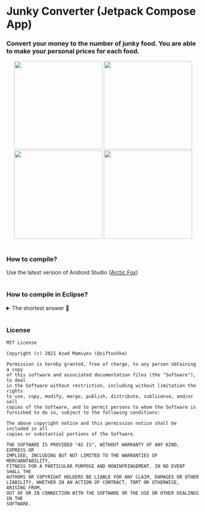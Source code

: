 # Junky Converter (Jetpack Compose App)
  ### Convert your money to the number of junky food. You are able to make your personal prices for each food.
<p align="center">
  <img width="230" src="https://user-images.githubusercontent.com/22058062/139590409-8c0c7e29-c29e-4490-b618-6e38bc2ce547.png">
  <img width="230" src="https://user-images.githubusercontent.com/22058062/139590502-7680e076-30c4-4a5a-8d41-14abff0ebd1d.png">
  <img width="230" src="https://user-images.githubusercontent.com/22058062/139590540-563b7ad7-5708-4cf3-825b-bd13aaa59fea.png">
  <img width="230" src="https://user-images.githubusercontent.com/22058062/139590568-3b82d517-f605-494c-b82a-badf10220fe2.png">
</p>

#
### How to compile?
Use the latest version of Android Studio (<a href="https://developer.android.com/studio">Arctic Fox</a>)
#
### How to compile in Eclipse?
<details>
<summary>The shortest answer 🚀</summary>
  
![](https://media3.giphy.com/media/5xtDarC0XyqmUhD5eDK/giphy.gif?cid=790b761105c7719681cdce16dd101228b007d25f74bc1c98&rid=giphy.gif)
</details>

#
### License
```
MIT License

Copyright (c) 2021 Azad Mamiyev (@siftoshka)

Permission is hereby granted, free of charge, to any person obtaining a copy
of this software and associated documentation files (the "Software"), to deal
in the Software without restriction, including without limitation the rights
to use, copy, modify, merge, publish, distribute, sublicense, and/or sell
copies of the Software, and to permit persons to whom the Software is
furnished to do so, subject to the following conditions:

The above copyright notice and this permission notice shall be included in all
copies or substantial portions of the Software.

THE SOFTWARE IS PROVIDED "AS IS", WITHOUT WARRANTY OF ANY KIND, EXPRESS OR
IMPLIED, INCLUDING BUT NOT LIMITED TO THE WARRANTIES OF MERCHANTABILITY,
FITNESS FOR A PARTICULAR PURPOSE AND NONINFRINGEMENT. IN NO EVENT SHALL THE
AUTHORS OR COPYRIGHT HOLDERS BE LIABLE FOR ANY CLAIM, DAMAGES OR OTHER
LIABILITY, WHETHER IN AN ACTION OF CONTRACT, TORT OR OTHERWISE, ARISING FROM,
OUT OF OR IN CONNECTION WITH THE SOFTWARE OR THE USE OR OTHER DEALINGS IN THE
SOFTWARE.
```
